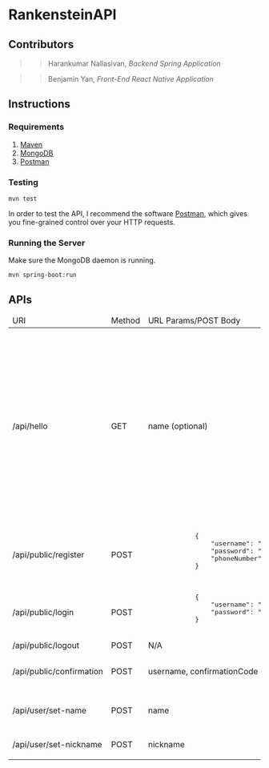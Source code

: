 # RankensteinAPI

## Contributors
>> Harankumar Nallasivan, *Backend Spring Application*

>> Benjamin Yan, *Front-End React Native Application*

## Instructions
### Requirements
1. [Maven](https://maven.apache.org/install.html)
1. [MongoDB](https://www.mongodb.com/download-center?jmp=nav#community)
1. [Postman](https://www.getpostman.com/)
### Testing
`mvn test`

In order to test the API, I recommend the software [Postman](https://www.getpostman.com/), which gives you fine-grained control over your HTTP requests.
### Running the Server
Make sure the MongoDB daemon is running.

`mvn spring-boot:run`

## APIs
<table>
<thead>
    <td>URI</td>
    <td>Method</td>
    <td>URL Params/POST Body</td>
    <td>Examples</td>
    <td>Requirements</td>
</thead>
<tbody>
<tr>
    <td>/api/hello</td>
    <td>GET</td>
    <td>name (optional)</td>
    <td>
        <p>/api/hello</p>
        <pre>
            {
                "data": "Hello, world!",
                "metadata": {
                    "status": 200,
                    "page": 1,
                    "seed": 1,
                    "size": 1
                }
            }
        </pre>
        <p>/api/hello?name=Ben</p>
        <pre>
            "data": "Hello, Ben!",
            "metadata": {
                "status": 200,
                "page": 1,
                "seed": 1,
                "size": 1
            }
        </pre>
    </td>
    <td>Authenticated</td>
</tr>
<tr>
    <td>
        /api/public/register
    </td>
    <td>
        POST
    </td>
    <td>
        <pre>
            {
                "username": "String", // at least 5 characters long, starting with an alphabetical character, all alphanumeric
                "password": "String", // at least 8 characters long, a-z, A-Z, 0-9, ~, !, @, #, $, %, ^, &, or *
                "phoneNumber": "String" // valid phone number shape
            }    
        </pre>
    </td>
    <td>
        <pre>
            {
                "username": "neo123",
                "password": "password",
                "phoneNumber": "+1 555-555-5555"
            }
        </pre>
    </td>
    <td>
        Unauthenticated
    </td>
</tr>
<tr>
    <td>
        /api/public/login
    </td>
    <td>
        POST
    </td>
    <td>
        <pre>
            {
                "username": "String", // not empty
                "password": "String", // not empty
            }    
        </pre>
    </td>
    <td>
        <pre>
            {
                "username": "neo123",
                "password": "password"
            }
        </pre>
    </td>
    <td>
        Unauthenticated
    </td>
</tr>
<tr>
    <td>
        /api/public/logout
    </td>
    <td>
        POST
    </td>
    <td>
        N/A
    </td>
    <td>
        N/A
    </td>
    <td>
        Authenticated
    </td>
</tr>
<tr>
    <td>
        /api/public/confirmation
    </td>
    <td>
        POST
    </td>
    <td>
        username, confirmationCode
    </td>
    <td>
        <p>/api/public/confirmation?username=neo123&confirmationCode=2018</p>
    </td>
    <td>
        Unauthenticated
    </td>
</tr>
<tr>
    <td>
        /api/user/set-name
    </td>
    <td>
        POST
    </td>
    <td>
        name
    </td>
    <td>
        <p>/api/user/set-name?name=Thomas%20Anderson</p>
    </td>
    <td>
        Authenticated
    </td>
</tr>
<tr>
    <td>
        /api/user/set-nickname
    </td>
    <td>
        POST
    </td>
    <td>
        nickname
    </td>
    <td>
        <p>/api/user/set-nickname?nickname=Neo</p>
    </td>
    <td>
        Authenticated
    </td>
</tr>
</tbody>
</table>
